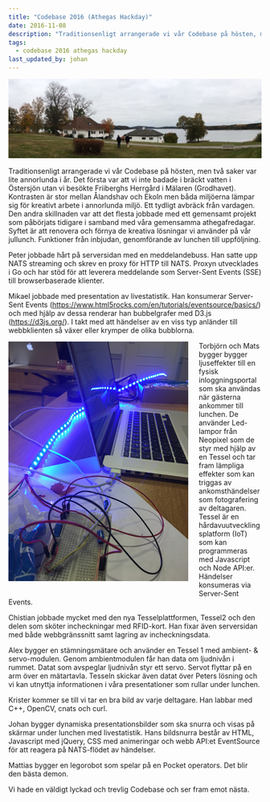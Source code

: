 ```yaml
---
title: "Codebase 2016 (Athegas Hackday)"
date: 2016-11-08
description: "Traditionsenligt arrangerade vi vår Codebase på hösten, men två saker var lite annorlunda i år."
tags:
  - codebase 2016 athegas hackday
last_updated_by: johan
---
```

<img src="/assets/legacy/uploads/2016/11/friiberghs.jpg" alt="Friiberghs Herrgård">

Traditionsenligt arrangerade vi vår Codebase på hösten, men två saker var lite annorlunda i år. Det första var att vi inte badade i bräckt vatten i Östersjön utan vi besökte Friiberghs Herrgård i Mälaren (Grodhavet). Kontrasten är stor mellan Ålandshav och Ekoln men båda miljöerna lämpar sig för kreativt arbete i annorlunda miljö. Ett tydligt avbräck från vardagen.
Den andra skillnaden var att det flesta jobbade med ett gemensamt projekt som påbörjats tidigare i samband med våra gemensamma athegafredagar. Syftet är att renovera och förnya de kreativa lösningar vi använder på vår jullunch. Funktioner från inbjudan, genomförande av lunchen till uppföljning.

Peter jobbade hårt på serversidan med en meddelandebuss. Han satte upp NATS streaming och skrev en proxy för HTTP till NATS.
Proxyn utvecklades i Go och har stöd för att leverera meddelande som Server-Sent Events (SSE) till browserbaserade klienter.

Mikael jobbade med presentation av livestatistik. Han konsumerar
Server-Sent Events  (https://www.html5rocks.com/en/tutorials/eventsource/basics/) och med hjälp av dessa renderar han bubbelgrafer med D3.js (https://d3js.org/).
I takt med att händelser av en viss typ anländer till webbklienten så växer eller krymper de olika bubblorna.

<img src="/assets/legacy/uploads/2016/11/neopixel_codebase.jpg" alt="Neopixel Codebase 2016" style="float: left; margin: 0 1.5em 1.5em 0;">

Torbjörn och Mats bygger bygger ljuseffekter till en fysisk inloggningsportal som ska användas när gästerna ankommer till lunchen. De använder Led-lampor från Neopixel som de styr med hjälp av en Tessel och tar fram lämpliga effekter som kan triggas av ankomsthändelser som fotografering av deltagaren. Tessel är en hårdavuutvecklingsplatform (IoT) som kan programmeras med Javascript och Node API:er. Händelser konsumeras via Server-Sent Events.

Chistian jobbade mycket med den nya Tesselplattformen, Tessel2 och den delen som sköter incheckningar med RFID-kort. Han fixar även serversidan med både webbgränssnitt samt lagring av incheckningsdata.

Alex bygger en stämningsmätare och använder en Tessel 1 med ambient- & servo-modulen. Genom ambientmodulen får han data om ljudnivån i rummet. Datat som avspeglar ljudnivån styr ett servo. Servot flyttar på en arm över en mätartavla. Tesseln skickar även datat över Peters lösning och vi kan utnyttja informationen i våra presentationer som rullar under lunchen.

Krister kommer se till vi tar en bra bild av varje deltagare. Han labbar med C++, OpenCV, cnats och curl.

Johan bygger dynamiska presentationsbilder som ska snurra och visas på skärmar under lunchen med livestatistik. Hans bildsnurra består av HTML, Javascript med jQuery, CSS med animeringar och webb API:et EventSource för att reagera på NATS-flödet av händelser.

Mattias bygger en legorobot som spelar på en Pocket operators. Det blir den bästa demon.

Vi hade en väldigt lyckad och trevlig Codebase och ser fram emot nästa.

